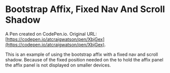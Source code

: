 # Bootstrap Affix, Fixed Nav And Scroll Shadow

A Pen created on CodePen.io. Original URL: [https://codepen.io/atcraigwatson/pen/XbjGex](https://codepen.io/atcraigwatson/pen/XbjGex).

This is an example of using the bootstrap affix with a fixed nav and scroll shadow. Because of the fixed position needed on the to hold the affix panel the affix panel is not displayed on smaller devices.
